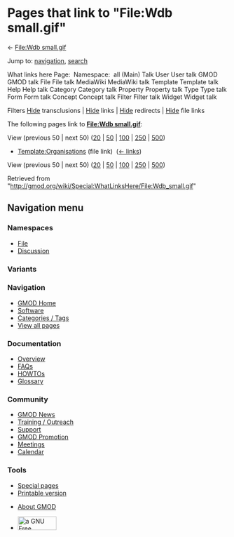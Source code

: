 <div id="mw-page-base" class="noprint">

</div>

<div id="mw-head-base" class="noprint">

</div>

<div id="content" class="mw-body" role="main">

<span id="top"></span>

<div id="mw-js-message" style="display:none;">

</div>



# <span dir="auto">Pages that link to "File:Wdb small.gif"</span>

<div id="bodyContent">

<div id="contentSub">

← [File:Wdb small.gif](/wiki/File:Wdb_small.gif "File:Wdb small.gif")

</div>

<div id="jump-to-nav" class="mw-jump">

Jump to: [navigation](#mw-navigation), [search](#p-search)

</div>

<div id="mw-content-text">

What links here Page:  Namespace:  all (Main) Talk User User talk GMOD
GMOD talk File File talk MediaWiki MediaWiki talk Template Template talk
Help Help talk Category Category talk Property Property talk Type Type
talk Form Form talk Concept Concept talk Filter Filter talk Widget
Widget talk

Filters
[Hide](/mediawiki/index.php?title=Special:WhatLinksHere/File:Wdb_small.gif&hidetrans=1 "Special:WhatLinksHere/File:Wdb small.gif")
transclusions \|
[Hide](/mediawiki/index.php?title=Special:WhatLinksHere/File:Wdb_small.gif&hidelinks=1 "Special:WhatLinksHere/File:Wdb small.gif")
links \|
[Hide](/mediawiki/index.php?title=Special:WhatLinksHere/File:Wdb_small.gif&hideredirs=1 "Special:WhatLinksHere/File:Wdb small.gif")
redirects \|
[Hide](/mediawiki/index.php?title=Special:WhatLinksHere/File:Wdb_small.gif&hideimages=1 "Special:WhatLinksHere/File:Wdb small.gif")
file links

The following pages link to **[File:Wdb
small.gif](/wiki/File:Wdb_small.gif "File:Wdb small.gif")**:

View (previous 50 \| next 50)
([20](/mediawiki/index.php?title=Special:WhatLinksHere/File:Wdb_small.gif&limit=20 "Special:WhatLinksHere/File:Wdb small.gif")
\|
[50](/mediawiki/index.php?title=Special:WhatLinksHere/File:Wdb_small.gif&limit=50 "Special:WhatLinksHere/File:Wdb small.gif")
\|
[100](/mediawiki/index.php?title=Special:WhatLinksHere/File:Wdb_small.gif&limit=100 "Special:WhatLinksHere/File:Wdb small.gif")
\|
[250](/mediawiki/index.php?title=Special:WhatLinksHere/File:Wdb_small.gif&limit=250 "Special:WhatLinksHere/File:Wdb small.gif")
\|
[500](/mediawiki/index.php?title=Special:WhatLinksHere/File:Wdb_small.gif&limit=500 "Special:WhatLinksHere/File:Wdb small.gif"))

- [Template:Organisations](/wiki/Template:Organisations "Template:Organisations")
  (file link) ‎ <span class="mw-whatlinkshere-tools">([←
  links](/mediawiki/index.php?title=Special:WhatLinksHere&target=Template%3AOrganisations "Special:WhatLinksHere"))</span>

View (previous 50 \| next 50)
([20](/mediawiki/index.php?title=Special:WhatLinksHere/File:Wdb_small.gif&limit=20 "Special:WhatLinksHere/File:Wdb small.gif")
\|
[50](/mediawiki/index.php?title=Special:WhatLinksHere/File:Wdb_small.gif&limit=50 "Special:WhatLinksHere/File:Wdb small.gif")
\|
[100](/mediawiki/index.php?title=Special:WhatLinksHere/File:Wdb_small.gif&limit=100 "Special:WhatLinksHere/File:Wdb small.gif")
\|
[250](/mediawiki/index.php?title=Special:WhatLinksHere/File:Wdb_small.gif&limit=250 "Special:WhatLinksHere/File:Wdb small.gif")
\|
[500](/mediawiki/index.php?title=Special:WhatLinksHere/File:Wdb_small.gif&limit=500 "Special:WhatLinksHere/File:Wdb small.gif"))

</div>

<div class="printfooter">

Retrieved from
"<http://gmod.org/wiki/Special:WhatLinksHere/File:Wdb_small.gif>"

</div>

<div id="catlinks" class="catlinks catlinks-allhidden">

</div>

<div class="visualClear">

</div>

</div>

</div>

<div id="mw-navigation">

## Navigation menu

<div id="mw-head">



<div id="left-navigation">

<div id="p-namespaces" class="vectorTabs" role="navigation"
aria-labelledby="p-namespaces-label">

### Namespaces

- <span id="ca-nstab-image"><a href="/wiki/File:Wdb_small.gif" accesskey="c"
  title="View the file page [c]">File</a></span>
- <span id="ca-talk"><a
  href="/mediawiki/index.php?title=File_talk:Wdb_small.gif&amp;action=edit&amp;redlink=1"
  accesskey="t"
  title="Discussion about the content page [t]">Discussion</a></span>

</div>

<div id="p-variants" class="vectorMenu emptyPortlet" role="navigation"
aria-labelledby="p-variants-label">

### 

### Variants[](#)

<div class="menu">

</div>

</div>

</div>

<div id="right-navigation">





</div>



</div>

</div>

</div>

<div id="mw-panel">

<div id="p-logo" role="banner">

<a href="/wiki/Main_Page"
style="background-image: url(http://gmod.org/images/GMOD-cogs.png);"
title="Visit the main page"></a>

</div>

<div id="p-Navigation" class="portal" role="navigation"
aria-labelledby="p-Navigation-label">

### Navigation

<div class="body">

- <span id="n-GMOD-Home">[GMOD Home](/wiki/Main_Page)</span>
- <span id="n-Software">[Software](/wiki/GMOD_Components)</span>
- <span id="n-Categories-.2F-Tags">[Categories /
  Tags](/wiki/Categories)</span>
- <span id="n-View-all-pages">[View all
  pages](/wiki/Special:AllPages)</span>

</div>

</div>

<div id="p-Documentation" class="portal" role="navigation"
aria-labelledby="p-Documentation-label">

### Documentation

<div class="body">

- <span id="n-Overview">[Overview](/wiki/Overview)</span>
- <span id="n-FAQs">[FAQs](/wiki/Category:FAQ)</span>
- <span id="n-HOWTOs">[HOWTOs](/wiki/Category:HOWTO)</span>
- <span id="n-Glossary">[Glossary](/wiki/Glossary)</span>

</div>

</div>

<div id="p-Community" class="portal" role="navigation"
aria-labelledby="p-Community-label">

### Community

<div class="body">

- <span id="n-GMOD-News">[GMOD News](/wiki/GMOD_News)</span>
- <span id="n-Training-.2F-Outreach">[Training /
  Outreach](/wiki/Training_and_Outreach)</span>
- <span id="n-Support">[Support](/wiki/Support)</span>
- <span id="n-GMOD-Promotion">[GMOD
  Promotion](/wiki/GMOD_Promotion)</span>
- <span id="n-Meetings">[Meetings](/wiki/Meetings)</span>
- <span id="n-Calendar">[Calendar](/wiki/Calendar)</span>

</div>

</div>

<div id="p-tb" class="portal" role="navigation"
aria-labelledby="p-tb-label">

### Tools

<div class="body">

- <span id="t-specialpages"><a href="/wiki/Special:SpecialPages" accesskey="q"
  title="A list of all special pages [q]">Special pages</a></span>
- <span id="t-print"><a
  href="/mediawiki/index.php?title=Special:WhatLinksHere/File:Wdb_small.gif&amp;printable=yes"
  rel="alternate" accesskey="p"
  title="Printable version of this page [p]">Printable version</a></span>

</div>

</div>

</div>

</div>

<div id="footer" role="contentinfo">

- <span id="footer-places-about">[About
  GMOD](/wiki/GMOD:About "GMOD:About")</span>

<!-- -->

- <span id="footer-copyrightico">[<img src="http://www.gnu.org/graphics/gfdl-logo-small.png" width="88"
  height="31" alt="a GNU Free Documentation License" />](http://www.gnu.org/licenses/fdl-1.3.html)</span>


<div style="clear:both">

</div>

</div>
